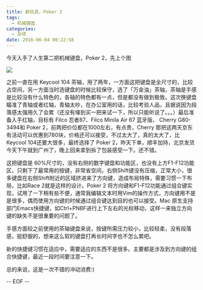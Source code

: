 ```yaml
---
title: 新玩具，Poker 2
tags:
  - 机械键盘
categories:
  - 杂项
date: 2016-06-04 00:22:58
---
```



今天入手了人生第二把机械键盘，Poker 2，先上个图

![](https://o4zqhe4wo.qnssl.com/blog-img/1464968662613.png)

之前一直在用 Keycool 104 茶轴，用了两年，一方面这把键盘是全尺寸的，比较占空间，另一方面当时选键盘的时候比较保守，选了「万金油」茶轴，茶轴是手感是比较没有什么特色的，各轴的特色都有一点，但是都没有做到极致。这次换键盘瞄准了青轴或者红轴，青轴太吵，在办公室用的话，比较考验人品，且据说因为段落感太强用久了会累（还没有壕到买一把来试一下，所以只能听说了。。。）最后准备入手红轴，目标有 Filco 忍者87、Filco Minila Air 67 蓝牙版、 Cherry G80-3494和 Poker 2，前两把价位都在1000左右，有点贵，Cherry 那把这两天京东有活动可以优惠到780块，价格还可以接受，不过太大了，真的太大了，比Keycool 104还要大很多，最终选择了 Poker 2，昨天下单，顺丰加持，北京发货今天下午就到广州了，晚上回来拿到拆了包装感受一下。还不错。

<!-- more -->

这把键盘是 60%尺寸的，没有右侧的数字键盘和功能区，也没有上方F1-F12功能区，只剩下了最常用的按键，非常省空间，右侧Shift键没有压缩，正常大小，很多键盘在右侧Shift附近的区域挤进来了方向键，造成布局特殊，需要习惯一下布局，比如Race 2就是这样的设计。Poker 2 将方向键和F1-F12功能通过组合键实现，试用了一下稍有些不便，通常我编辑文本时用Vim的操作方式，方向键用不是是很多，偶而使用方向键的时候通过组合键达到目的也可以接受。Mac 原生支持部门Emacs快捷键，如Ctrl+PNBF进行上下左右的光标移动，这样一来独立方向键的缺失不是很重要的问题了。

手感方面较之前使用的茶轴键盘来说，按键所需压力较小，比较轻柔，没有段落感，挺舒服的，想来这么软的键盘打再长时间字也不怎么累吧。

新的快捷键习惯在适应中，需要适应的东西不是很多。主要都是涉及到方向键的组合快捷键，最近一段时间要注意一下。

总的来说，这是一次不错的冲动消费:)

-- EOF --


